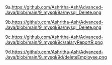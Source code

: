 9a.https://github.com/Ashritha-Ash/Advanced-Java/blob/main/9_mysql/9a/mysql_Delete.png

9b.https://github.com/Ashritha-Ash/Advanced-Java/blob/main/9_mysql/9a/mysql_Delete.png

9c.https://github.com/Ashritha-Ash/Advanced-Java/blob/main/9_mysql/9c/salaryReportR.png

9d.https://github.com/Ashritha-Ash/Advanced-Java/blob/main/9_mysql/9d/deleteEmployee.png
